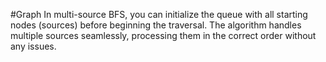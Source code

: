 #Graph
In multi-source BFS, you can initialize the queue with all starting nodes (sources) before beginning the traversal. The algorithm handles multiple sources seamlessly, processing them in the correct order without any issues.